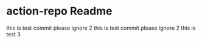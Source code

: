 # action-repo Readme
this is test commit please ignore 2
this is test commit please ignore 2
this is test 3

